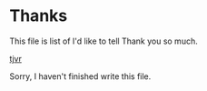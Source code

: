 # Thanks

This file is list of I'd like to tell Thank you so much.

[tjvr](https://github.com/tjvr/tosh)

Sorry, I haven't finished write this file.

